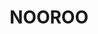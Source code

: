 ---
lastmod: '2025-04-06T06:05:20+00:00'
latitude: -32.306267
layout: suburb
longitude: 151.888327
postcode: '2415'
state: NSW
title: NOOROO
url: /nsw/nooroo/
---